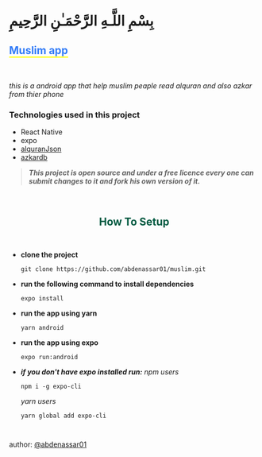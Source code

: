 # بِسْمِ اللَّـهِ الرَّحْمَـٰنِ الرَّحِيمِ

<h2 style="color: #337CF7; font-weight: bold; border-bottom: 2px solid yellow; width: fit-content">Muslim app</h2>

<br />

 _this is a android app that help muslim peaple read alquran and also azkar from thier phone_

### Technologies used in this project 

- React Native
- expo
- [alquranJson]('https://github.com/semarketir/quranjson')
- [azkardb]('https://github.com/osamayy/azkar-db')
 
> ***This project is open source and under a free licence every one can submit changes to it and fork his own version of it.***

<br />

## <center style="font-weight: bold; color: #005A41">How To Setup</center>

<div style="display: flex; justify-content: center; flex-direction: column"> 

- **clone the project**
  ```
  git clone https://github.com/abdenassar01/muslim.git
  ```

- **run the following command to install dependencies**
    ```
    expo install
    ```
- **run the app using yarn**
    ```
    yarn android
    ```

- **run the app using expo**
   ```
   expo run:android
   ```

- ***if you don't have expo installed run:*** _npm users_
  
    ```
    npm i -g expo-cli  
    ```

    _yarn users_

    ```
    yarn global add expo-cli
    ```
</div>

author: [@abdenassar01]("https://github.com/abdenassar01")